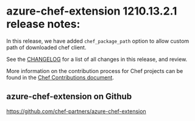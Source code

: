 <!---
This file is reset every time a new release is done. The contents of this file are for the currently unreleased version.

Example Note:

## Example Heading
Details about the thing that changed that needs to get included in the Release Notes in markdown.
-->

# azure-chef-extension 1210.13.2.1 release notes:
In this release, we have added `chef_package_path` option to allow custom path of downloaded chef client.

See the [CHANGELOG](https://github.com/chef-partners/azure-chef-extension/blob/master/CHANGELOG.md) for a list of all changes in this release, and review.

More information on the contribution process for Chef projects can be found in the [Chef Contributions document](https://docs.chef.io/community_contributions.html).

## azure-chef-extension on Github
https://github.com/chef-partners/azure-chef-extension